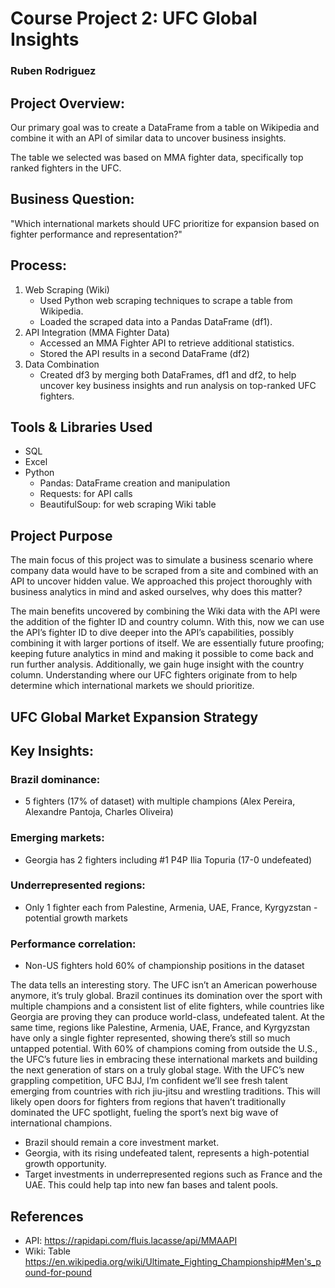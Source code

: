 # **Course Project 2: UFC Global Insights**
### Ruben Rodriguez

## Project Overview:
Our primary goal was to create a DataFrame from a table on Wikipedia and combine it with an API of similar data to uncover business insights. 

The table we selected was based on MMA fighter data, specifically top ranked fighters in the UFC.

## Business Question: 
"Which international markets should UFC prioritize for expansion based on fighter performance and representation?"

## Process: 
1. Web Scraping (Wiki)
    - Used Python web scraping techniques to scrape a table from Wikipedia.
    - Loaded the scraped data into a Pandas DataFrame (df1). 
2. API Integration (MMA Fighter Data) 
    - Accessed an MMA Fighter API to retrieve additional statistics. 
    - Stored the API results in a second DataFrame (df2)
3. Data Combination 
    - Created df3 by merging both DataFrames, df1 and df2, to help uncover key business insights and run analysis on top-ranked UFC fighters. 

## Tools & Libraries Used
- SQL
- Excel
- Python
    - Pandas: DataFrame creation and manipulation
    - Requests: for API calls
    - BeautifulSoup: for web scraping Wiki table

## Project Purpose
The main focus of this project was to simulate a business scenario where company data would have to be scraped from a site and combined with an API to uncover hidden value. We approached this project thoroughly with business analytics in mind and asked ourselves, why does this matter? 

The main benefits uncovered by combining the Wiki data with the API were the addition of the fighter ID and country column. With this, now we can use the API’s fighter ID to dive deeper into the API’s capabilities, possibly combining it with larger portions of itself. We are essentially future proofing; keeping future analytics in mind and making it possible to come back and run further analysis. Additionally, we gain huge insight with the country column. Understanding where our UFC fighters originate from to help determine which international markets we should prioritize. 

## UFC Global Market Expansion Strategy

## Key Insights:
### Brazil dominance:  
* 5 fighters (17% of dataset) with multiple champions (Alex Pereira, Alexandre Pantoja, Charles Oliveira)  
### Emerging markets: 
* Georgia has 2 fighters including #1 P4P Ilia Topuria (17-0 undefeated)  
### Underrepresented regions: 
* Only 1 fighter each from Palestine, Armenia, UAE, France, Kyrgyzstan - potential growth markets
### Performance correlation: 
* Non-US fighters hold 60% of championship positions in the dataset
  
The data tells an interesting story. The UFC isn’t an American powerhouse anymore, it’s truly global. Brazil continues its domination over the sport with multiple champions and a consistent list of elite fighters, while countries like Georgia are proving they can produce world-class, undefeated talent. At the same time, regions like Palestine, Armenia, UAE, France, and Kyrgyzstan have only a single fighter represented, showing there’s still so much untapped potential. With 60% of champions coming from outside the U.S., the UFC’s future lies in embracing these international markets and building the next generation of stars on a truly global stage.
With the UFC’s new grappling competition, UFC BJJ, I’m confident we’ll see fresh talent emerging from countries with rich jiu-jitsu and wrestling traditions. This will likely open doors for fighters from regions that haven’t traditionally dominated the UFC spotlight, fueling the sport’s next big wave of international champions.

* Brazil should remain a core investment market.
* Georgia, with its rising undefeated talent, represents a high-potential growth opportunity.
* Target investments in underrepresented regions such as France and the UAE. This could help tap into new fan bases and talent pools.
  
## References 
* API: https://rapidapi.com/fluis.lacasse/api/MMAAPI
* Wiki: Table https://en.wikipedia.org/wiki/Ultimate_Fighting_Championship#Men's_pound-for-pound


